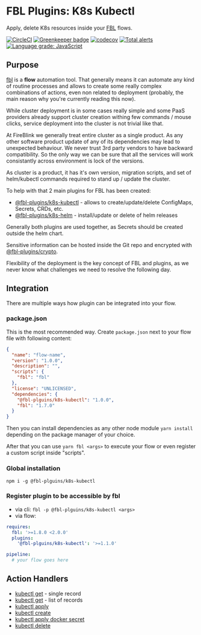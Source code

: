 # FBL Plugins: K8s Kubectl

Apply, delete K8s resources inside your [FBL](https://fbl.fireblink.com) flows.

[![CircleCI](https://circleci.com/gh/FireBlinkLTD/fbl-plugins-k8s-kubectl.svg?style=svg)](https://circleci.com/gh/FireBlinkLTD/fbl-plugins-k8s-kubectl)
[![Greenkeeper badge](https://badges.greenkeeper.io/FireBlinkLTD/fbl-plugins-k8s-kubectl.svg)](https://greenkeeper.io/)
[![codecov](https://codecov.io/gh/FireBlinkLTD/fbl-plugins-k8s-kubectl/branch/master/graph/badge.svg)](https://codecov.io/gh/FireBlinkLTD/fbl-plugins-k8s-kubectl)
[![Total alerts](https://img.shields.io/lgtm/alerts/g/FireBlinkLTD/fbl-plugins-k8s-kubectl.svg?logo=lgtm&logoWidth=18)](https://lgtm.com/projects/g/FireBlinkLTD/fbl-plugins-k8s-kubectl/alerts/)
[![Language grade: JavaScript](https://img.shields.io/lgtm/grade/javascript/g/FireBlinkLTD/fbl-plugins-k8s-kubectl.svg?logo=lgtm&logoWidth=18)](https://lgtm.com/projects/g/FireBlinkLTD/fbl-plugins-k8s-kubectl/context:javascript)

## Purpose

[fbl](https://fbl.fireblink.com) is a **flow** automation tool. That generally means it can automate any kind of routine processes and allows to create some really complex combinations of actions, even non related to deployment (probably, the main reason why you're currently reading this now).

While cluster deployment is in some cases really simple and some PaaS providers already support cluster creation withing few commands / mouse clicks, service deployment into the cluster is not trivial like that.

At FireBlink we generally treat entire cluster as a single product. As any other software product update of any of its dependencies may lead to unexpected behaviour. We never trust 3rd party vendors to have backward compatibility. So the only way we can be sure that all the services will work consistantly across environment is lock of the versions.

As cluster is a product, it has it's own version, migration scripts, and set of helm/kubectl commands required to stand up / update the cluster.

To help with that 2 main plugins for FBL has been created:

- [@fbl-plugins/k8s-kubectl](https://github.com/FireBlinkLTD/fbl-plugins-k8s-kubectl) - allows to create/update/delete ConfigMaps, Secrets, CRDs, etc.
- [@fbl-plugins/k8s-helm](https://github.com/FireBlinkLTD/fbl-plugins-k8s-kubectl) - install/update or delete of helm releases

Generally both plugins are used together, as Secrets should be created outside the helm chart.

Sensitive information can be hosted inside the Git repo and encrypted with [@fbl-plugins/crypto](https://github.com/FireBlinkLTD/fbl-plugins-crypto).

Flexibility of the deployment is the key concept of FBL and plugins, as we never know what challenges we need to resolve the following day.

## Integration

There are multiple ways how plugin can be integrated into your flow.

### package.json

This is the most recommended way. Create `package.json` next to your flow file with following content:

```json
{
  "name": "flow-name",
  "version": "1.0.0",
  "description": "",
  "scripts": {
    "fbl": "fbl"
  },
  "license": "UNLICENSED",
  "dependencies": {
    "@fbl-plguins/k8s-kubectl": "1.0.0",
    "fbl": "1.7.0"
  }
}
```

Then you can install dependencies as any other node module `yarn install` depending on the package manager of your choice.

After that you can use `yarn fbl <args>` to execute your flow or even register a custom script inside "scripts".

### Global installation

`npm i -g @fbl-plguins/k8s-kubectl`

### Register plugin to be accessible by fbl

- via cli: `fbl -p @fbl-plguins/k8s-kubectl <args>`
- via flow:

```yaml
requires:
  fbl: '>=1.8.0 <2.0.0'
  plugins:
    '@fbl-plguins/k8s-kubectl': '>=1.1.0'

pipeline:
  # your flow goes here
```

## Action Handlers

- [kubectl get](docs/GetOne.md) - single record
- [kubectl get](docs/GetAll.md) - list of records
- [kubectl apply](docs/Apply.md)
- [kubectl create](docs/Create.md)
- [kubectl apply docker secret](docs/secrets/ApplyDockerSecret.md)
- [kubectl delete](docs/Delete.md)
